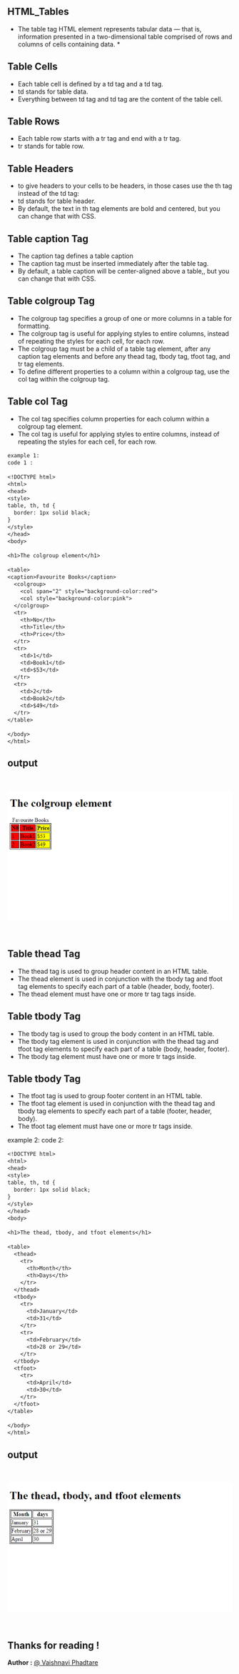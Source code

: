 
## **HTML_Tables**

* The table tag HTML element represents tabular data — that is, information presented in a two-dimensional table comprised of rows and columns of cells containing data. *

## **Table Cells**

- Each table cell is defined by a td tag and a td tag.
- td stands for table data.
- Everything between td tag and td tag are the content of the table cell.

## **Table Rows**

- Each table row starts with a tr tag and end with a tr tag.
- tr stands for table row.

## **Table Headers**

- to give headers to your cells to be headers, in those cases use the th tag instead of the td tag:
- td stands for table header.
- By default, the text in th tag elements are bold and centered, but you can change that with CSS.

## **Table caption Tag**

- The caption tag defines a table caption
- The caption tag must be inserted immediately after the table tag.
- By default, a table caption will be center-aligned above a table,, but you can change that with CSS.

## **Table colgroup Tag**

- The colgroup tag specifies a group of one or more columns in a table for formatting.
- The colgroup tag is useful for applying styles to entire columns, instead of repeating the styles for each cell, for each row.
- The colgroup tag must be a child of a table tag element, after any caption tag elements and before any thead tag, tbody tag, tfoot tag, and tr tag elements.
- To define different properties to a column within a colgroup tag, use the col tag within the colgroup tag.

## **Table col Tag**

- The col tag specifies column properties for each column within a colgroup tag element.
- The col tag is useful for applying styles to entire columns, instead of repeating the styles for each cell, for each row.


```SS
example 1:
code 1 :

<!DOCTYPE html>
<html>
<head>
<style>
table, th, td {
  border: 1px solid black;
}
</style>
</head>
<body>

<h1>The colgroup element</h1>

<table>
<caption>Favourite Books</caption>
  <colgroup>
    <col span="2" style="background-color:red">
    <col style="background-color:pink">
  </colgroup>
  <tr>
    <th>No</th>
    <th>Title</th>
    <th>Price</th>
  </tr>
  <tr>
    <td>1</td>
    <td>Book1</td>
    <td>$53</td>
  </tr>
  <tr>
    <td>2</td>
    <td>Book2</td>
    <td>$49</td>
  </tr>
</table>

</body>
</html>
```

## **output**
<br /> 
<p align= "center">
<img src="Output Images\output_code1.png" />
</p>
<br /> 



## **Table thead Tag**

- The thead tag is used to group header content in an HTML table.
- The thead element is used in conjunction with the tbody tag and tfoot tag elements to specify each part of a table (header, body, footer).
- The thead element must have one or more tr tag tags inside.

## **Table tbody Tag**

- The tbody tag is used to group the body content in an HTML table.
- The tbody tag element is used in conjunction with the thead tag and tfoot tag elements to specify each part of a table (body, header, footer).
- The tbody tag element must have one or more tr tags inside.

## **Table tbody Tag**

- The tfoot tag is used to group footer content in an HTML table.
- The tfoot tag element is used in conjunction with the thead tag and tbody tag elements to specify  each part of a table (footer, header, body).
- The tfoot tag element must have one or more tr tags inside.


example 2:
code 2:

```
<!DOCTYPE html>
<html>
<head>
<style>
table, th, td {
  border: 1px solid black;
}
</style>
</head>
<body>

<h1>The thead, tbody, and tfoot elements</h1>

<table>
  <thead>
    <tr>
      <th>Month</th>
      <th>Days</th>
    </tr>
  </thead>
  <tbody>
    <tr>
      <td>January</td>
      <td>31</td>
    </tr>
    <tr>
      <td>February</td>
      <td>28 or 29</td>
    </tr>
  </tbody>
  <tfoot>
    <tr>
      <td>April</td>
      <td>30</td>
    </tr>
  </tfoot>
</table>

</body>
</html>

```



## **output**
<br /> 
<p align= "center">
     <img src="Output Images\output_code2.png" />
</p>
<br /> 



## **Thanks for reading !**

**Author :** [@ Vaishnavi Phadtare](https://github.com/VaishnaviPhadtare) 

